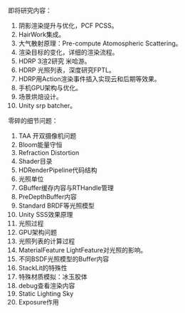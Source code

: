即将研究内容：

1. 阴影渲染提升与优化，PCF PCSS。
2. HairWork集成。
3. 大气散射原理：Pre-compute Atomospheric Scattering。
4. 渲染目标的变化，详细的渲染流程。
5. HDRP 3渲2研究 米哈游。
6. HDRP 光照列表，深度研究FPTL。
7. HDRP用Action渲染事件插入实现云和后期等效果。
8. 手机GPU架构与优化。
9. 场景烘焙设计。
10. Unity srp batcher。



零碎的细节问题：

1. TAA 开双摄像机问题
2. Bloom能量守恒
3. Refraction Distortion
4. Shader目录
5. HDRenderPipeline代码结构
6. 光照单位
7. GBuffer缓存内容与RTHandle管理
8. PreDepthBuffer内容
9. Standard BRDF等光照模型
10. Unity SSS效果原理
11. 光照过程
12. GPU架构问题
13. 光照列表的计算过程
14. MaterialFeature LightFeature对光照的影响。
15. 不同BSDF光照模型的Buffer内容
16. StackLit的特殊性
17. 特殊材质模拟：冰玉胶体
18. debug查看渲染内容
19. Static Lighting Sky
20. Exposure作用